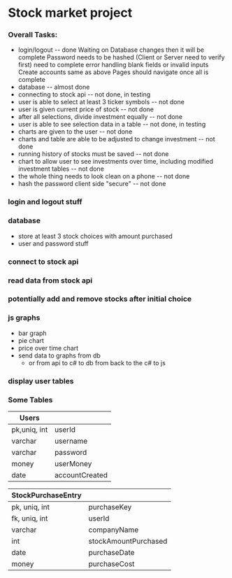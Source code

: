 # Stock market project

### Overall Tasks:
+ login/logout -- done
	Waiting on Database changes then it will be complete
	Password needs to be hashed (Client or Server need to verify first)
	need to complete error handling blank fields or invalid inputs
	Create accounts same as above
	Pages should navigate once all is complete
+ database -- almost done
+ connecting to stock api -- not done, in testing
+ user is able to select at least 3 ticker symbols -- not done
+ user is given current price of stock -- not done
+ after all selections, divide investment equally -- not done
+ user is able to see selection data in a table -- not done, in testing
+ charts are given to the user -- not done
+ charts and table are able to be adjusted to change investment -- not done
+ running history of stocks must be saved -- not done
+ chart to allow user to see investments over time, including modified investment tables -- not done
+ the whole thing needs to look clean on a phone -- not done
+ hash the password client side "secure" -- not done

### login and logout stuff

### database
+ store at least 3 stock choices with amount purchased
+ user and password stuff

### connect to stock api
### read data from stock api

### potentially add and remove stocks after initial choice

### js graphs
+ bar graph
+ pie chart
+ price over time chart
+ send data to graphs from db
  + or from api to c# to db from back to the c# to js

### display user tables

### Some Tables

| Users        |                |
|--------------|----------------|
| pk,uniq, int | userId         |
| varchar      | username       |
| varchar      | password       |
| money        | userMoney      |
| date         | accountCreated |

| StockPurchaseEntry |                      |
| ------------------ | -----------          |
| pk, uniq, int      | purchaseKey          |
| fk, uniq, int      | userId               |
| varchar            | companyName          |
| int                | stockAmountPurchased |
| date               | purchaseDate         |
| money 						 | purchaseCost					|
